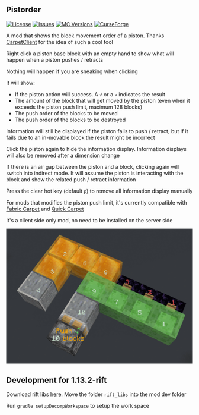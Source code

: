 ## Pistorder

[![License](https://img.shields.io/github/license/Fallen-Breath/pistorder.svg)](http://www.gnu.org/licenses/gpl-3.0.html)
[![Issues](https://img.shields.io/github/issues/Fallen-Breath/pistorder.svg)](https://github.com/Fallen-Breath/pistorder/issues)
[![MC Versions](http://cf.way2muchnoise.eu/versions/For%20MC_pistorder_all.svg)](https://www.curseforge.com/minecraft/mc-mods/pistorder)
[![CurseForge](http://cf.way2muchnoise.eu/full_pistorder_downloads.svg)](https://www.curseforge.com/minecraft/mc-mods/pistorder)

A mod that shows the block movement order of a piston. Thanks [CarpetClient](https://github.com/X-com/CarpetClient) for the idea of such a cool tool

Right click a piston base block with an empty hand to show what will happen when a piston pushes / retracts

Nothing will happen if you are sneaking when clicking

It will show:
- If the piston action will success. A `√` or a `×` indicates the result
- The amount of the block that will get moved by the piston (even when it exceeds the piston push limit, maximum 128 blocks)
- The push order of the blocks to be moved
- The push order of the blocks to be destroyed

Information will still be displayed if the piston fails to push / retract, but if it fails due to an in-movable block the result might be incorrect

Click the piston again to hide the information display. Information displays will also be removed after a dimension change 

If there is an air gap between the piston and a block, clicking again will switch into indirect mode. It will assume the piston is interacting with the block and show the related push / retract information

Press the clear hot key (default `p`) to remove all information display manually

For mods that modifies the piston push limit, it's currently compatible with [Fabric Carpet](https://github.com/gnembon/fabric-carpet) and [Quick Carpet](https://github.com/DeadlyMC/QuickCarpet114)

It's a client side only mod, no need to be installed on the server side

![screenshot](https://raw.githubusercontent.com/Fallen-Breath/pistorder/1.15.2-fabric/screenshot.png)


## Development for 1.13.2-rift

Download rift libs [here](http://maruohon.kapsi.fi/minecraft/rift_1.13.2_with_libs.zip). Move the folder `rift_libs` into the mod dev folder

Run `gradle setupDecompWorkspace` to setup the work space
